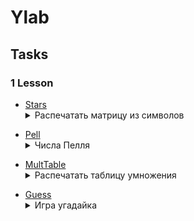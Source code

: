 # Ylab
## Tasks
### 1 Lesson
* [Stars](https://github.com/BorbotDen/Ylab/blob/main/Tasks/task1_1/src/Stars.java)<details><summary>Распечатать матрицу из символов</summary>
 Программе передается 3 параметра: количество строк, количество столбцов, произвольный симов. Необходимо вывести вывести фигуру, состоящую из заданного списка строк и заданного количества столбцов, и каждый элемент в которой равен указанному символу.
**Ввод:** n m c
**Вывод:** фигура
Пример:
**Ввод:** 
2 3 +
**Вывод:**
+++
+++
</details>

* [Pell](https://github.com/BorbotDen/Ylab/blob/main/Tasks/task1_2/src/Pell.java)<details><summary>Числа Пелля </summary>
На вход подается число n (0 <= n <= 30), необходимо распечатать n-e число Пелля
Пример:
**Ввод:** 
5
**Вывод:**
29

</details>

* [MultTable](https://github.com/BorbotDen/Ylab/blob/main/Tasks/task1_3/src/MultTable.java)<details><summary>Распечатать таблицу умножения </summary>
На вход ничего не подается, необходимо распечатать таблицу умножения чисел от 1 до 9 (включая)
Пример:
**Вывод:**
1 x 1 = 1
1 x 2 = 2
…
<часть вывода пропущена>
…
9 x 9 = 81

</details>

* [Guess](https://github.com/BorbotDen/Ylab/blob/main/Tasks/task1_4/src/Guess.java)<details><summary>Игра угадайка</summary>
При запуске программа загадывает число от 1 до 99 (включительно) и дает пользователю 10 попыток отгадать. Далее пользователь начинает вводить число. И тут возможен один из следующих вариантов:  
Пользователь отгадал число. В таком случае выводится строка   
“Ты угадал с N попытки”, где N - номер текущей попытки пользователя   
Пользователь ввел число, меньше загаданного. В таком случае выводится сообщение “Мое число меньше! У тебя осталось M попыток” где M - количество оставшихся попыток   
Пользователь ввел число, больше загаданного. В таком случае выводится сообщение “Мое число больше! У тебя осталось M попыток” где M - количество оставшихся попыток   
У пользователя закончились попытки и число не было угадано. В таком случае выводится сообщение “Ты ну угадал”   
Получить случайный элемент от 1 до 99 (включительно):   
int number = new Random().nextInt(99) + 1;   
</details>
